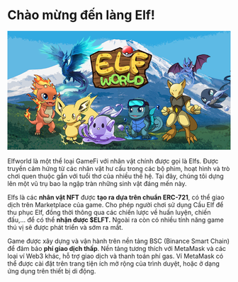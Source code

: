 # Chào mừng đến làng Elf!

![](.gitbook/assets/cover.png)

Elfworld là một thể loại GameFi với nhân vật chính được gọi là Elfs. Được truyền cảm hứng từ các nhân vật hư cấu trong các bộ phim, hoạt hình và trò chơi quen thuộc gắn với tuổi thơ của nhiều thế hệ. Tại đây, chúng tôi dựng lên một vũ trụ bao la ngập tràn những sinh vật đáng mến này.

Elfs là các **nhân vật NFT** được **tạo ra dựa trên chuẩn ERC-721**, có thể giao dịch trên Marketplace của game. Cho phép người chơi sử dụng Cầu Elf để thu phục Elf, đồng thời thông qua các chiến lược về huấn luyện, chiến đấu,… để có thể **nhận được $ELFT.** Ngoài ra còn có nhiều tính năng game thú vị sẽ được phát triển và sớm ra mắt.

Game được xây dựng và vận hành trên nền tảng BSC (Binance Smart Chain) để đảm bảo **phí giao dịch thấp**. Nền tảng tương thích với MetaMask và các loại ví Web3 khác, hỗ trợ giao dịch và thanh toán phí gas. Ví MetaMask có thể được cài đặt trên trang tiện ích mở rộng của trình duyệt, hoặc ở dạng ứng dụng trên thiết bị di động.
